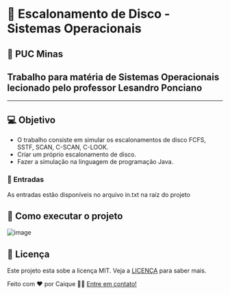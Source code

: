 # 💾 Escalonamento de Disco - Sistemas Operacionais

## 🏫 PUC Minas

## Trabalho para matéria de Sistemas Operacionais lecionado pelo professor Lesandro Ponciano

---

## 💻 Objetivo

- O trabalho consiste em simular os escalonamentos de disco FCFS, SSTF, SCAN, C-SCAN, C-LOOK.
- Criar um próprio escalonamento de disco.
- Fazer a simulação na linguagem de programação Java.

### 🔣 Entradas

As entradas estão disponíveis no arquivo in.txt na raíz do projeto

## 🚀 Como executar o projeto

![image](https://i.ibb.co/vwh9Fx7/download.png)

## 📝 Licença

Este projeto esta sobe a licença MIT. Veja a [LICENÇA](license) para saber mais.

Feito com ❤️ por Caique 👋🏽 [Entre em contato!](https://www.linkedin.com/in/caiquer/)
